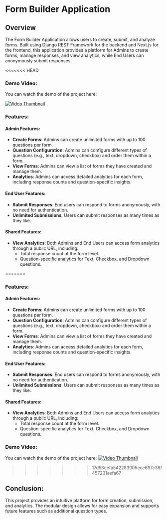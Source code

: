 
# Form Builder Application

## Overview

The Form Builder Application allows users to create, submit, and analyze forms. Built using Django REST Framework for the backend and Next.js for the frontend, this application provides a platform for Admins to create forms, manage responses, and view analytics, while End Users can anonymously submit responses.

<<<<<<< HEAD
### Demo Video:
You can watch the demo of the project here:


[![Video Thumbnail](https://github.com/user-attachments/assets/006c992c-3280-43ec-8b93-62f1e11d5972)](https://github.com/user-attachments/assets/006c992c-3280-43ec-8b93-62f1e11d5972)



### Features:

#### Admin Features:
- **Create Forms**: Admins can create unlimited forms with up to 100 questions per form.
- **Question Configuration**: Admins can configure different types of questions (e.g., text, dropdown, checkbox) and order them within a form.
- **View Forms**: Admins can view a list of forms they have created and manage them.
- **Analytics**: Admins can access detailed analytics for each form, including response counts and question-specific insights.

#### End User Features:
- **Submit Responses**: End users can respond to forms anonymously, with no need for authentication.
- **Unlimited Submissions**: Users can submit responses as many times as they like.

#### Shared Features:
- **View Analytics**: Both Admins and End Users can access form analytics through a public URL, including:
  - Total response count at the form level.
  - Question-specific analytics for Text, Checkbox, and Dropdown questions.



=======
### Features:

#### Admin Features:
- **Create Forms**: Admins can create unlimited forms with up to 100 questions per form.
- **Question Configuration**: Admins can configure different types of questions (e.g., text, dropdown, checkbox) and order them within a form.
- **View Forms**: Admins can view a list of forms they have created and manage them.
- **Analytics**: Admins can access detailed analytics for each form, including response counts and question-specific insights.

#### End User Features:
- **Submit Responses**: End users can respond to forms anonymously, with no need for authentication.
- **Unlimited Submissions**: Users can submit responses as many times as they like.

#### Shared Features:
- **View Analytics**: Both Admins and End Users can access form analytics through a public URL, including:
  - Total response count at the form level.
  - Question-specific analytics for Text, Checkbox, and Dropdown questions.

### Demo Video:
You can watch the demo of the project here:
[![Video Thumbnail](https://github.com/user-attachments/assets/006c992c-3280-43ec-8b93-62f1e11d5972)]((https://github.com/user-attachments/assets/006c992c-3280-43ec-8b93-62f1e11d5972))


>>>>>>> 17d58eefa542283005ece697c36f457231aefa67

## Conclusion:
This project provides an intuitive platform for form creation, submission, and analytics. The modular design allows for easy expansion and supports future features such as additional question types.

